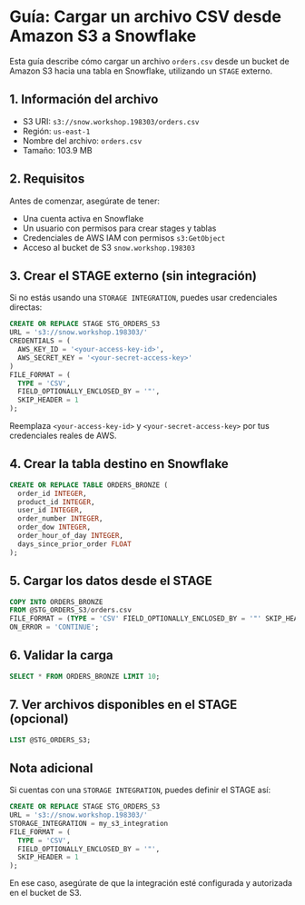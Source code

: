 # Guía: Cargar un archivo CSV desde Amazon S3 a Snowflake

Esta guía describe cómo cargar un archivo `orders.csv` desde un bucket de Amazon S3 hacia una tabla en Snowflake, utilizando un `STAGE` externo.

## 1. Información del archivo

- S3 URI: `s3://snow.workshop.198303/orders.csv`
- Región: `us-east-1`
- Nombre del archivo: `orders.csv`
- Tamaño: 103.9 MB

## 2. Requisitos

Antes de comenzar, asegúrate de tener:

- Una cuenta activa en Snowflake
- Un usuario con permisos para crear stages y tablas
- Credenciales de AWS IAM con permisos `s3:GetObject`
- Acceso al bucket de S3 `snow.workshop.198303`

## 3. Crear el STAGE externo (sin integración)

Si no estás usando una `STORAGE INTEGRATION`, puedes usar credenciales directas:

```sql
CREATE OR REPLACE STAGE STG_ORDERS_S3
URL = 's3://snow.workshop.198303/'
CREDENTIALS = (
  AWS_KEY_ID = '<your-access-key-id>',
  AWS_SECRET_KEY = '<your-secret-access-key>'
)
FILE_FORMAT = (
  TYPE = 'CSV',
  FIELD_OPTIONALLY_ENCLOSED_BY = '"',
  SKIP_HEADER = 1
);
```

Reemplaza `<your-access-key-id>` y `<your-secret-access-key>` por tus credenciales reales de AWS.

## 4. Crear la tabla destino en Snowflake

```sql
CREATE OR REPLACE TABLE ORDERS_BRONZE (
  order_id INTEGER,
  product_id INTEGER,
  user_id INTEGER,
  order_number INTEGER,
  order_dow INTEGER,
  order_hour_of_day INTEGER,
  days_since_prior_order FLOAT
);
```

## 5. Cargar los datos desde el STAGE

```sql
COPY INTO ORDERS_BRONZE
FROM @STG_ORDERS_S3/orders.csv
FILE_FORMAT = (TYPE = 'CSV' FIELD_OPTIONALLY_ENCLOSED_BY = '"' SKIP_HEADER = 1)
ON_ERROR = 'CONTINUE';
```

## 6. Validar la carga

```sql
SELECT * FROM ORDERS_BRONZE LIMIT 10;
```

## 7. Ver archivos disponibles en el STAGE (opcional)

```sql
LIST @STG_ORDERS_S3;
```

## Nota adicional

Si cuentas con una `STORAGE INTEGRATION`, puedes definir el STAGE así:

```sql
CREATE OR REPLACE STAGE STG_ORDERS_S3
URL = 's3://snow.workshop.198303/'
STORAGE_INTEGRATION = my_s3_integration
FILE_FORMAT = (
  TYPE = 'CSV',
  FIELD_OPTIONALLY_ENCLOSED_BY = '"',
  SKIP_HEADER = 1
);
```

En ese caso, asegúrate de que la integración esté configurada y autorizada en el bucket de S3.
